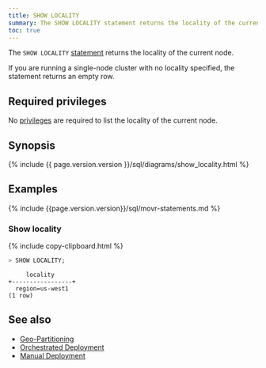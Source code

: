 ```yaml
---
title: SHOW LOCALITY
summary: The SHOW LOCALITY statement returns the locality of the current node.
toc: true
---
```


The `SHOW LOCALITY` [statement](sql-statements.html) returns the locality of the current node.

If you are running a single-node cluster with no locality specified, the statement returns an empty row.

## Required privileges

No [privileges](authorization.html#assign-privileges) are required to list the locality of the current node.

## Synopsis

<div>
{% include {{ page.version.version }}/sql/diagrams/show_locality.html %}
</div>

## Examples

{% include {{page.version.version}}/sql/movr-statements.md %}

### Show locality

{% include copy-clipboard.html %}
~~~ sql
> SHOW LOCALITY;
~~~

~~~
     locality
+-----------------+
  region=us-west1
(1 row)
~~~


## See also

- [Geo-Partitioning](demo-geo-partitioning.html)
- [Orchestrated Deployment](orchestration.html)
- [Manual Deployment](manual-deployment.html)
